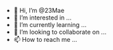 - 👋 Hi, I’m @23Mae
- 👀 I’m interested in ...
- 🌱 I’m currently learning ...
- 💞️ I’m looking to collaborate on ...
- 📫 How to reach me ...

<!---
23Mae/23Mae is a ✨ special ✨ repository because its `README.md` (this file) appears on your GitHub profile.
You can click the Preview link to take a look at your changes.
--->
